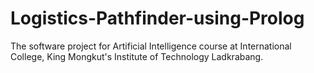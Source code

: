 # Logistics-Pathfinder-using-Prolog
The software project for Artificial Intelligence course at International College, King Mongkut's Institute of Technology Ladkrabang.

